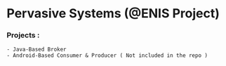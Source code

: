 # Pervasive Systems (@ENIS Project)

### Projects :
```
- Java-Based Broker
- Android-Based Consumer & Producer ( Not included in the repo )
```